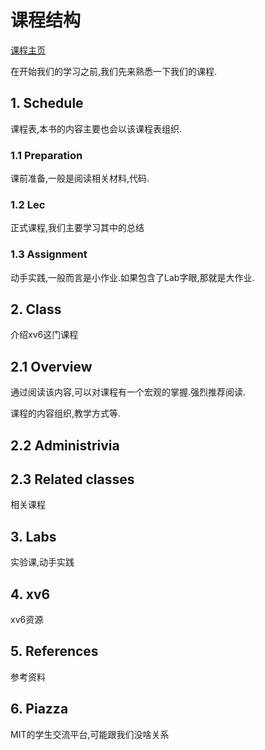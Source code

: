 # 课程结构
[课程主页](https://pdos.csail.mit.edu/6.828/2017/schedule.html)

在开始我们的学习之前,我们先来熟悉一下我们的课程.

## 1. Schedule 
课程表,本书的内容主要也会以该课程表组织.

### 1.1 Preparation
课前准备,一般是阅读相关材料,代码.

### 1.2 Lec
正式课程,我们主要学习其中的总结

### 1.3 Assignment
动手实践,一般而言是小作业.如果包含了Lab字眼,那就是大作业.

## 2. Class
介绍xv6这门课程

## 2.1 Overview
通过阅读该内容,可以对课程有一个宏观的掌握.强烈推荐阅读.

课程的内容组织,教学方式等.

## 2.2 Administrivia
        
## 2.3 Related classes
相关课程

## 3. Labs 
实验课,动手实践
    
## 4. xv6 
xv6资源
    
## 5. References
参考资料

## 6. Piazza
MIT的学生交流平台,可能跟我们没啥关系


